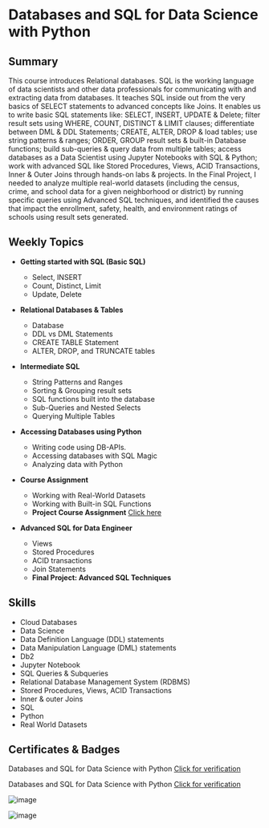 # Databases and SQL for Data Science with Python

## Summary

This course introduces Relational databases. SQL is the working language of data scientists and other data professionals for communicating with and extracting data from databases. It teaches SQL inside out from the very basics of SELECT statements to advanced concepts like Joins. It enables us to write basic SQL statements like: SELECT, INSERT, UPDATE & Delete; filter result sets using WHERE, COUNT, DISTINCT & LIMIT clauses; differentiate between DML & DDL Statements; CREATE, ALTER, DROP & load tables; use string patterns & ranges; ORDER, GROUP result sets & built-in Database functions; build sub-queries & query data from multiple tables; access databases as a Data Scientist using Jupyter Notebooks with SQL & Python; work with advanced SQL like Stored Procedures, Views, ACID Transactions, Inner & Outer Joins through hands-on labs & projects. In the Final Project, I needed to analyze multiple real-world datasets (including the census, crime, and school data for a given neighborhood or district) by running specific queries using Advanced SQL techniques, and identified the causes that impact the enrollment, safety, health, and environment ratings of schools using result sets generated.
## Weekly Topics

* **Getting started with SQL (Basic SQL)**
  * Select, INSERT
  * Count, Distinct, Limit
  * Update, Delete
* **Relational Databases & Tables**
  * Database
  * DDL vs DML Statements
  * CREATE TABLE Statement
  * ALTER, DROP, and TRUNCATE tables
* **Intermediate SQL**
  * String Patterns and Ranges
  * Sorting & Grouping result sets
  * SQL functions built into the database
  * Sub-Queries and Nested Selects
  * Querying Multiple Tables
* **Accessing Databases using Python**
  * Writing code using DB-APIs.
  * Accessing databases with SQL Magic
  * Analyzing data with Python
* **Course Assignment** 
  * Working with Real-World Datasets
  * Working with Built-in SQL Functions
  * **Project Course Assignment** [Click here](https://github.com/abiyselassie22/IBM-Data-Science/blob/master/4.%20%20Databases%20and%20SQL%20for%20Data%20Science%20with%20Python/5.%20Working%20with%20Real%20World%20Datasets/2.%20PeerAssign-v5_SQLite.ipynb)<br>

* **Advanced SQL for Data Engineer**
  * Views
  * Stored Procedures
  * ACID transactions
  * Join Statements
  * **Final Project: Advanced SQL Techniques**
    
## Skills

* Cloud Databases
* Data Science
* Data Definition Language (DDL) statements
* Data Manipulation Language (DML) statements 
* Db2
* Jupyter Notebook
* SQL Queries & Subqueries
* Relational Database Management System (RDBMS)
* Stored Procedures, Views, ACID Transactions
* Inner & outer Joins
* SQL
* Python
* Real World Datasets

## Certificates & Badges

Databases and SQL for Data Science with Python [Click for verification](https://coursera.org/verify/Q4AVADUJ4JQ4)<br>

Databases and SQL for Data Science with Python [Click for verification](https://www.credly.com/badges/6c2972f7-031f-418a-9565-d2a085523ff2/public_url)<br>

![image](https://github.com/user-attachments/assets/efefd881-a136-411e-b629-9aab6a5a8590)

![image](https://github.com/user-attachments/assets/bc40e04d-7cc3-4e50-9d54-d952c85ce7fd)

